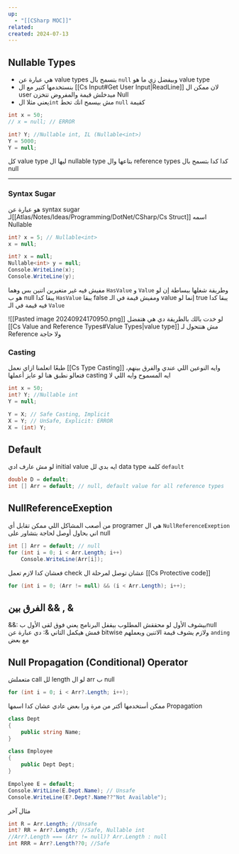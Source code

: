 ```yaml
---
up:
  - "[[CSharp MOC]]"
related: 
created: 2024-07-13
---
```

## Nullable Types
- هي عبارة عن value types بتسمح بال `null` وبيفضل زي ما هو value type
- بنستخدمها كتير مع ال [[Cs Input#Get User Input|ReadLine]] لان ممكن ال user ميدخلش قيمة والمفروض تتخزن Null
- يعني مثلا ال`int` مش بيسمح انك تحط `null` كقيمة

```cs
int x = 50;
// x = null; // ERROR

int? Y; //Nullable int, IL (Nullable<int>)
Y = 5000;
Y = null;
```
كل value type ليها ال nullable type بتاعها وال reference types كدا كدا بتسمح بال null

---
### Syntax Sugar
هو عبارة عن syntax sugar لـ[[Atlas/Notes/Ideas/Programming/DotNet/CSharp/Cs Struct]] اسمه Nullable 
```cs
int? x = 5; // Nullable<int>
x = null;

int? x = null;
Nullable<int> y = null;
Console.WriteLine(x);
Console.WriteLine(y);
```
مفيش فيه غير متغيرين اتنين بس وهما `HasValue` و `Value` وطريقة شغلها ببساطة إن لو هو ب null يبقا كدا `HasValue` يبقا false ومفيش قيمة في الـ value إنما لو true يبقا كدا فيه قيمة في الـ `Value`

![[Pasted image 20240924170950.png]]
لو خدت بالك بالطريقة دي هي هتفضل [[Cs Value and Reference Types#Value Types|value type]] مش هتتحول لـ Reference ولا حاجة
### Casting
طبعًا اتعلمنا ازاي نعمل [[Cs Type Casting]] وايه النوعين اللي عندي والفرق بينهم، فتعالو نطبق هنا
لو عايز أعملها casting ايه المسموح وايه اللي لا
```cs
int x = 50;
int? Y; //Nullable int
Y = null;

Y = X; // Safe Casting, Implicit
X = Y; // UnSafe, Explicit: ERROR
X = (int) Y;
```

## Default
لو مش عارف ادي initial value ايه بدي لل data type كلمة `default`
```cs
double D = default;
int [] Arr = default; // null, default value for all reference types
```
## NullReferenceExeption
من أصعب المشاكل اللي ممكن تقابل أي programer هي ال `NullReferenceExeption`  اني بحاول أوصل لحاجة بتشاور على null
```cs
int [] Arr = default; // null
for (int i = 0; i < Arr.Length; i++)
	Console.WriteLine(Arr[i]);
```

فعشان كدا لازم تعمل check عشان توصل لمرحلة ال [[Cs Protective code]]
```cs
for (int i = 0; (Arr != null) && (i < Arr.Length); i++);
```
## الفرق بين && , &
&&: بيشوف الأول لو محققش المطلوب بيقفل البرنامج يعني فوق لقى الأول بnull فمش هيكمل التاني
&: دي عبارة عن bitwise ولازم يشوف قيمة الاتنين ويعملهم `anding` مع بعض
## Null Propagation (Conditional) Operator
متعملش call لل length لو ال arr ب null
```cs
for (int i = 0; i < Arr?.Length; i++);
```
ممكن أستخدمها أكتر من مرة ورا بعض عادي عشان كدا اسمها Propagation
```cs
class Dept
{
	public string Name;
}

class Employee
{
	public Dept Dept;
}

Empolyee E = default;
Console.WritLine(E.Dept.Name); // Unsafe
Console.WriteLine(E?.Dept?.Name??"Not Available");
```

مثال آخر
```cs
int R = Arr.Length; //Unsafe
int? RR = Arr?.Length; //Safe, Nullable int 
//Arr?.Length === (Arr != null)? Arr.Length : null
int RRR = Arr?.Length??0; //Safe
```